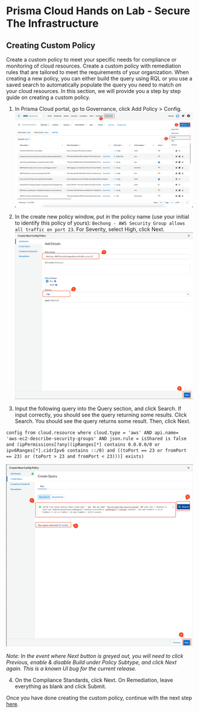 # Prisma Cloud Hands on Lab - Secure The Infrastructure
## Creating Custom Policy
Create a custom policy to meet your specific needs for compliance or monitoring of cloud resources. Create a custom policy with remediation rules that are tailored to meet the requirements of your organization. When creating a new policy, you can either build the query using RQL or you use a saved search to automatically populate the query you need to match on your cloud resources. In this section, we will provide you a step by step guide on creating a custom policy.

1. In Prisma Cloud portal, go to Governance, click Add Policy > Config.
![alt text](/resources/pc-custompolicy-1.png?raw=true)

2. In the create new policy window, put in the policy name (use your initial to identify this policy of yours): ```Bechong - AWS Security Group allows all traffic on port 23```. For Severity, select High, click Next.
![alt text](/resources/pc-custompolicy-2.png?raw=true)

3. Input the following query into the Query section, and click Search. If input correctly, you should see the query returning some results. Click Search. You should see the query returns some result. Then, click Next.
```
config from cloud.resource where cloud.type = 'aws' AND api.name= 'aws-ec2-describe-security-groups' AND json.rule = isShared is false and (ipPermissions[?any((ipRanges[*] contains 0.0.0.0/0 or ipv6Ranges[*].cidrIpv6 contains ::/0) and ((toPort == 23 or fromPort == 23) or (toPort > 23 and fromPort < 23)))] exists)
```
![alt text](/resources/pc-custompolicy-3.png?raw=true)

_Note: In the event where Next button is greyed out, you will need to click Previous, enable & disable Build under Policy Subtype, and click Next again. This is a known UI bug for the current release._

4. On the Compliance Standards, click Next. On Remediation, leave everything as blank and click Submit. 

Once you have done creating the custom policy, continue with the next step [here](/06-AddingCustomPolicy.md).